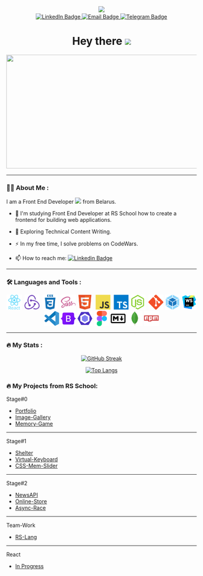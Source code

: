 <div id="header" align="center">
  <img src="https://media.giphy.com/media/M9gbBd9nbDrOTu1Mqx/giphy.gif" width="100"/>
</div>
<div id="badges" align="center">
  <a href="https://www.linkedin.com/in/vladislav-belyaev1/">
    <img src="https://img.shields.io/badge/LinkedIn-blue?style=for-the-badge&logo=linkedin&logoColor=white" alt="LinkedIn Badge"/>
  </a>
  <a href="mailto:buladzislau@gmail.com">
    <img src="https://img.shields.io/badge/Email-red?style=for-the-badge&logo=gmail&logoColor=white" alt="Email Badge"/>
  </a>
  <a href="https://t.me/buladzislau">
    <img src="https://img.shields.io/badge/Telegram-blue?style=for-the-badge&logo=telegram&logoColor=white" alt="Telegram Badge"/>
  </a>
  <h1>
  Hey there
  <img src="https://media.giphy.com/media/hvRJCLFzcasrR4ia7z/giphy.gif" width="30px"/>
</h1>
</div>

<div align="center">
  <img src="https://media.giphy.com/media/dWesBcTLavkZuG35MI/giphy.gif" width="600" height="300"/>
</div>

---

### :man_technologist: About Me :
I am a Front End Developer <img src="https://media.giphy.com/media/WUlplcMpOCEmTGBtBW/giphy.gif" width="30"> from Belarus.

- :telescope: I'm studying Front End Developer at RS School how to create a frontend for building web applications.

- :seedling: Exploring Technical Content Writing.

- :zap: In my free time, I solve problems on CodeWars.

- :mailbox: How to reach me: [![Linkedin Badge](https://img.shields.io/badge/-buladzislau-blue?style=flat&logo=Linkedin&logoColor=white)](https://www.linkedin.com/in/vladislav-belyaev1/)

---

### :hammer_and_wrench: Languages and Tools :
<div markdown="1" align="center">
  <img src="https://github.com/devicons/devicon/blob/master/icons/react/react-original-wordmark.svg" title="React" alt="React" width="40" height="40"/>&nbsp;
  <img src="https://github.com/devicons/devicon/blob/master/icons/redux/redux-original.svg" title="Redux" alt="Redux " width="40" height="40"/>&nbsp;
  <img src="https://github.com/devicons/devicon/blob/master/icons/css3/css3-plain-wordmark.svg"  title="CSS3" alt="CSS" width="40" height="40"/>&nbsp;
  <img src="https://github.com/devicons/devicon/blob/master/icons/sass/sass-original.svg" title="SASS, SCSS" **alt="SASS" width="40" height="40"/>
  <img src="https://github.com/devicons/devicon/blob/master/icons/html5/html5-original.svg" title="HTML5" alt="HTML" width="40" height="40"/>&nbsp;
  <img src="https://github.com/devicons/devicon/blob/master/icons/javascript/javascript-original.svg" title="JavaScript" alt="JavaScript" width="40" height="40"/>&nbsp;
  <img src="https://github.com/devicons/devicon/blob/master/icons/typescript/typescript-original.svg" title="TypeScript" **alt="TypeScript" width="40" height="40"/>
  <img src="https://github.com/devicons/devicon/blob/master/icons/nodejs/nodejs-original.svg" title="NodeJS" alt="NodeJS" width="40" height="40"/>&nbsp;
  <img src="https://github.com/devicons/devicon/blob/master/icons/git/git-original.svg" title="Git" **alt="Git" width="40" height="40"/>
  <img src="https://github.com/devicons/devicon/blob/master/icons/webpack/webpack-original.svg" title="Webpack" **alt="Webpack" width="40" height="40"/>
  <img src="https://github.com/devicons/devicon/blob/master/icons/webstorm/webstorm-original.svg" title="Webstorm" **alt="Webstorm" width="40" height="40"/>
  <img src="https://github.com/devicons/devicon/blob/master/icons/vscode/vscode-original.svg" title="VSCode" **alt="VSCode" width="40" height="40"/>
  <img src="https://github.com/devicons/devicon/blob/master/icons/bootstrap/bootstrap-original.svg" title="Bootstrap" **alt="Bootstrap" width="40" height="40"/>
  <img src="https://github.com/devicons/devicon/blob/master/icons/eslint/eslint-original.svg" title="ESlint" **alt="ESlint" width="40" height="40"/>
  <img src="https://github.com/devicons/devicon/blob/master/icons/figma/figma-original.svg" title="Figma" **alt="Figma" width="40" height="40"/>
  <img src="https://github.com/devicons/devicon/blob/master/icons/markdown/markdown-original.svg" title="Markdown" **alt="Markdown" width="40" height="40"/>
  <img src="https://github.com/devicons/devicon/blob/master/icons/mongodb/mongodb-original.svg" title="MongoDB" **alt="MongoDB" width="40" height="40"/>
  <img src="https://github.com/devicons/devicon/blob/master/icons/npm/npm-original-wordmark.svg" title="npm" **alt="npm" width="40" height="40"/>
</div>

---

### :fire: My Stats :
<div markdown="2" align="center">

[![GitHub Streak](http://github-readme-streak-stats.herokuapp.com?user=jocker-py&theme=dark&background=000000)](https://git.io/streak-stats)

[![Top Langs](https://github-readme-stats.vercel.app/api/top-langs/?username=jocker-py&hide=python&layout=compact&theme=vision-friendly-dark)](https://github.com/anuraghazra/github-readme-stats)
</div>

### :fire: My Projects from RS School:

Stage#0
* [Portfolio](https://jocker-py.github.io/projects-stage0/portfolio/)
* [Image-Gallery](https://jocker-py.github.io/projects-stage0/image-galery/)
* [Memory-Game](https://jocker-py.github.io/projects-stage0/memory-game/)
---
Stage#1
* [Shelter](https://jocker-py.github.io/Shelter/main/)
* [Virtual-Keyboard](https://jocker-py.github.io/Virtual-keyboard/)
* [CSS-Mem-Slider](https://jocker-py.github.io/cssMemSlider/cssMemSlider/)
---
Stage#2
* [NewsAPI](https://jocker-py.github.io/newsAPI/index.html)
* [Online-Store](https://jocker-py-online-store.netlify.app/)
* [Async-Race](https://github.com/jocker-py/Async-Race)
---
Team-Work
* [RS-Lang](https://rslang-team24-saintsanta-skylang.netlify.app/)
--- 
React

* [In Progress]()
